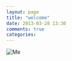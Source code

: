 ```yaml
---
layout: page
title: "welcome"
date: 2013-03-28 13:30
comments: true
categories: 
---
```

![Me](/images/postimage/me.jpg)